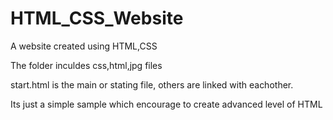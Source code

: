 # HTML_CSS_Website
A website created using HTML,CSS

The folder inculdes css,html,jpg files

start.html is the main or stating file, others are linked with eachother.

Its just a simple sample which encourage to create advanced level of HTML

